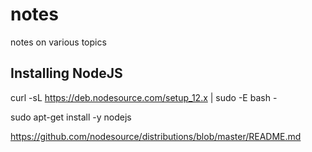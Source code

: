 # notes
notes on various topics

## Installing NodeJS
curl -sL https://deb.nodesource.com/setup_12.x | sudo -E bash -

sudo apt-get install -y nodejs

https://github.com/nodesource/distributions/blob/master/README.md
